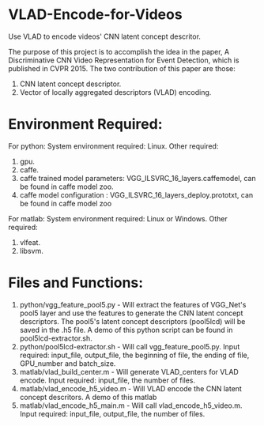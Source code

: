 # VLAD-Encode-for-Videos

Use VLAD to encode videos' CNN latent concept descritor. 

The purpose of this project is to accomplish the idea in the paper, A Discriminative CNN Video Representation for Event Detection, which is published in CVPR 2015. 
The two contribution of this paper are those:

1. CNN latent concept descriptor.
2. Vector of locally aggregated descriptors (VLAD) encoding.

# Environment Required: 

For python: 
System environment required: Linux. 
Other required:

1. gpu.
2. caffe. 
3. caffe trained model parameters: VGG_ILSVRC_16_layers.caffemodel, can be found in caffe model zoo. 
4. caffe model configuration : VGG_ILSVRC_16_layers_deploy.prototxt, can be found in caffe model zoo

For matlab: 
System environment required: Linux or Windows. 
Other required:

1. vlfeat.
2. libsvm.


# Files and Functions: 

1. python/vgg_feature_pool5.py - Will extract the features of VGG_Net's pool5 layer and use the features to generate the CNN latent concept descriptors. The pool5's latent concept descriptors (pool5lcd) will be saved in the .h5 file. A demo of this python script can be found in pool5lcd-extractor.sh.
2. python/pool5lcd-extractor.sh - Will call vgg_feature_pool5.py. Input required: input_file, output_file, the beginning of file, the ending of file, GPU_number and batch_size. 
3. matlab/vlad_build_center.m - Will generate VLAD_centers for VLAD encode. Input required: input_file, the number of files. 
4. matlab/vlad_encode_h5_video.m - Will VLAD encode the CNN latent concept descritors. A demo of this matlab
5. matlab/vlad_encode_h5_main.m - Will call vlad_encode_h5_video.m. Input required: input_file, output_file, the number of files. 
